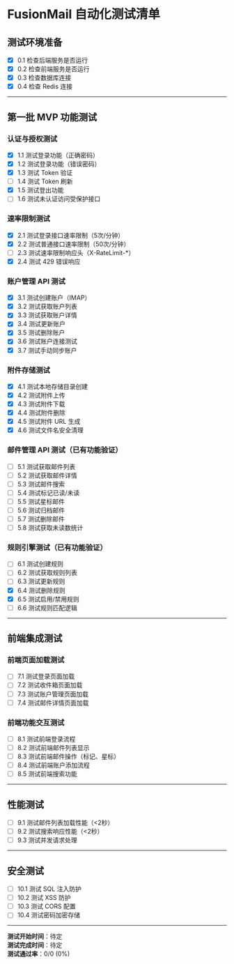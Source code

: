 # FusionMail 自动化测试清单

## 测试环境准备

- [x] 0.1 检查后端服务是否运行
- [x] 0.2 检查前端服务是否运行
- [x] 0.3 检查数据库连接
- [x] 0.4 检查 Redis 连接

---

## 第一批 MVP 功能测试

### 认证与授权测试

- [x] 1.1 测试登录功能（正确密码）
- [x] 1.2 测试登录功能（错误密码）
- [x] 1.3 测试 Token 验证
- [ ] 1.4 测试 Token 刷新
- [x] 1.5 测试登出功能
- [ ] 1.6 测试未认证访问受保护接口

### 速率限制测试

- [x] 2.1 测试登录接口速率限制（5次/分钟）
- [x] 2.2 测试普通接口速率限制（50次/分钟）
- [ ] 2.3 测试速率限制响应头（X-RateLimit-*）
- [x] 2.4 测试 429 错误响应

### 账户管理 API 测试

- [x] 3.1 测试创建账户（IMAP）
- [x] 3.2 测试获取账户列表
- [x] 3.3 测试获取账户详情
- [x] 3.4 测试更新账户
- [x] 3.5 测试删除账户
- [x] 3.6 测试账户连接测试
- [x] 3.7 测试手动同步账户

### 附件存储测试

- [x] 4.1 测试本地存储目录创建
- [x] 4.2 测试附件上传
- [x] 4.3 测试附件下载
- [x] 4.4 测试附件删除
- [x] 4.5 测试附件 URL 生成
- [x] 4.6 测试文件名安全清理

### 邮件管理 API 测试（已有功能验证）

- [ ] 5.1 测试获取邮件列表
- [ ] 5.2 测试获取邮件详情
- [ ] 5.3 测试邮件搜索
- [ ] 5.4 测试标记已读/未读
- [ ] 5.5 测试星标邮件
- [ ] 5.6 测试归档邮件
- [ ] 5.7 测试删除邮件
- [ ] 5.8 测试获取未读数统计

### 规则引擎测试（已有功能验证）

- [ ] 6.1 测试创建规则
- [ ] 6.2 测试获取规则列表
- [ ] 6.3 测试更新规则
- [x] 6.4 测试删除规则
- [x] 6.5 测试启用/禁用规则
- [ ] 6.6 测试规则匹配逻辑

---

## 前端集成测试

### 前端页面加载测试

- [ ] 7.1 测试登录页面加载
- [ ] 7.2 测试收件箱页面加载
- [ ] 7.3 测试账户管理页面加载
- [ ] 7.4 测试邮件详情页面加载

### 前端功能交互测试

- [ ] 8.1 测试前端登录流程
- [ ] 8.2 测试前端邮件列表显示
- [ ] 8.3 测试前端邮件操作（标记、星标）
- [ ] 8.4 测试前端账户添加流程
- [ ] 8.5 测试前端搜索功能

---

## 性能测试

- [ ] 9.1 测试邮件列表加载性能（<2秒）
- [ ] 9.2 测试搜索响应性能（<2秒）
- [ ] 9.3 测试并发请求处理

---

## 安全测试

- [ ] 10.1 测试 SQL 注入防护
- [ ] 10.2 测试 XSS 防护
- [ ] 10.3 测试 CORS 配置
- [ ] 10.4 测试密码加密存储

---

**测试开始时间**：待定  
**测试完成时间**：待定  
**测试通过率**：0/0 (0%)


